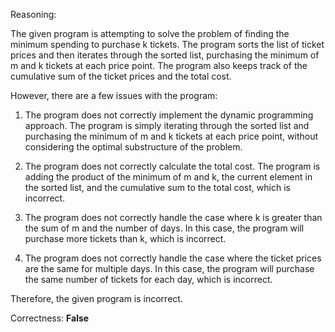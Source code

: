 Reasoning:

The given program is attempting to solve the problem of finding the minimum spending to purchase k tickets. The program sorts the list of ticket prices and then iterates through the sorted list, purchasing the minimum of m and k tickets at each price point. The program also keeps track of the cumulative sum of the ticket prices and the total cost.

However, there are a few issues with the program:

1. The program does not correctly implement the dynamic programming approach. The program is simply iterating through the sorted list and purchasing the minimum of m and k tickets at each price point, without considering the optimal substructure of the problem.

2. The program does not correctly calculate the total cost. The program is adding the product of the minimum of m and k, the current element in the sorted list, and the cumulative sum to the total cost, which is incorrect.

3. The program does not correctly handle the case where k is greater than the sum of m and the number of days. In this case, the program will purchase more tickets than k, which is incorrect.

4. The program does not correctly handle the case where the ticket prices are the same for multiple days. In this case, the program will purchase the same number of tickets for each day, which is incorrect.

Therefore, the given program is incorrect.

Correctness: **False**